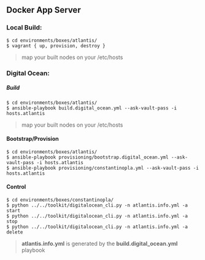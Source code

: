 ## Docker App Server

### Local Build:

```
$ cd environments/boxes/atlantis/
$ vagrant { up, provision, destroy }
```
> map your built nodes on your /etc/hosts

### Digital Ocean:
##### Build

```
$ cd environments/boxes/atlantis/
$ ansible-playbook build.digital_ocean.yml --ask-vault-pass -i hosts.atlantis
```
> map your built nodes on your /etc/hosts

#### Bootstrap/Provision

```
$ cd environments/boxes/atlantis/
$ ansible-playbook provisioning/bootstrap.digital_ocean.yml --ask-vault-pass -i hosts.atlantis
$ ansible-playbook provisioning/constantinopla.yml --ask-vault-pass -i hosts.atlantis
```

#### Control

```
$ cd environments/boxes/constantinopla/
$ python ../../toolkit/digitalocean_cli.py -n atlantis.info.yml -a start
$ python ../../toolkit/digitalocean_cli.py -n atlantis.info.yml -a stop
$ python ../../toolkit/digitalocean_cli.py -n atlantis.info.yml -a delete
```
> **atlantis.info.yml** is generated by the **build.digital_ocean.yml** playbook
